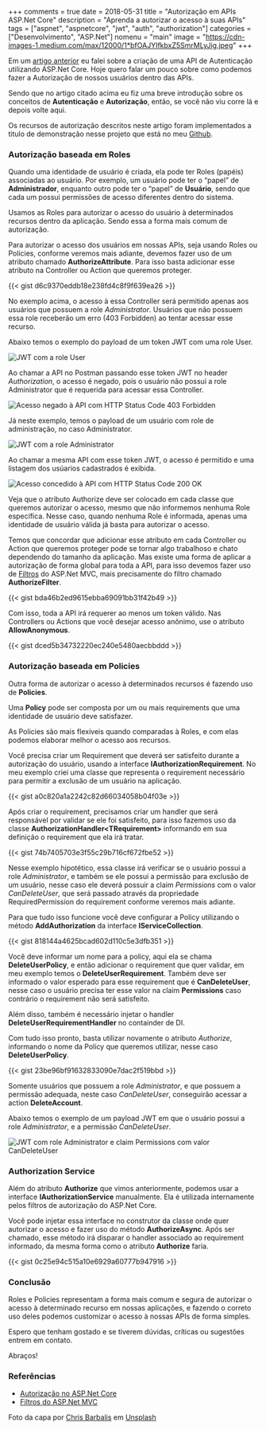 +++
comments = true
date = 2018-05-31
title = "Autorização em APIs ASP.Net Core"
description = "Aprenda a autorizar o acesso à suas APIs"
tags = ["aspnet", "aspnetcore", "jwt", "auth", "authorization"]
categories = ["Desenvolvimento", "ASP.Net"]
nomenu = "main"
image = "https://cdn-images-1.medium.com/max/12000/1*bfOAJYIfkbxZ5SmrMLyJig.jpeg"
+++



Em um [artigo anterior](https://www.wellingtonjhn.com/posts/autentica%C3%A7%C3%A3o-em-apis-asp.net-core-com-jwt) eu falei sobre a criação de uma API de Autenticação utilizando ASP.Net Core. Hoje quero falar um pouco sobre como podemos fazer a Autorização de nossos usuários dentro das APIs.

Sendo que no artigo citado acima eu fiz uma breve introdução sobre os conceitos de **Autenticação** e **Autorização**, então, se você não viu corre lá e depois volte aqui.

Os recursos de autorização descritos neste artigo foram implementados a titulo de demonstração nesse projeto que está no meu [Github](https://github.com/wellingtonjhn/DemoJwt).

### Autorização baseada em Roles

Quando uma identidade de usuário é criada, ela pode ter Roles (papéis) associadas ao usuário. Por exemplo, um usuário pode ter o “papel” de **Administrador**, enquanto outro pode ter o “papel” de **Usuário**, sendo que cada um possui permissões de acesso diferentes dentro do sistema.

Usamos as Roles para autorizar o acesso do usuário à determinados recursos dentro da aplicação. Sendo essa a forma mais comum de autorização.

Para autorizar o acesso dos usuários em nossas APIs, seja usando Roles ou Policies, conforme veremos mais adiante, devemos fazer uso de um atributo chamado **AuthorizeAttribute**. Para isso basta adicionar esse atributo na Controller ou Action que queremos proteger.

{{< gist d6c9370eddb18e238fd4c8f9f639ea26 >}} 

No exemplo acima, o acesso à essa Controller será permitido apenas aos usuários que possuem a role *Administrator*. Usuários que não possuem essa role receberão um erro (403 Forbidden) ao tentar acessar esse recurso.

Abaixo temos o exemplo do payload de um token JWT com uma role User.

![JWT com a role User](https://cdn-images-1.medium.com/max/2000/1*5cd-oFidieqQ_5HNWbN4oQ.png)

Ao chamar a API no Postman passando esse token JWT no header *Authorization*, o acesso é negado, pois o usuário não possui a role Administrator que é requerida para acessar essa Controller.

![Acesso negado à API com HTTP Status Code 403 Forbidden](https://cdn-images-1.medium.com/max/2252/1*dCi4ZmdhAea4XxRWMOBmaA.png)

Já neste exemplo, temos o payload de um usuário com role de administração, no caso Administrator.

![JWT com a role Administrator](https://cdn-images-1.medium.com/max/2000/1*6AV9lEmCkgpdUDlwrLnA_Q.png)

Ao chamar a mesma API com esse token JWT, o acesso é permitido e uma listagem dos usúarios cadastrados é exibida.

![Acesso concedido à API com HTTP Status Code 200 OK](https://cdn-images-1.medium.com/max/2232/1*HTCzVLiYyEbp4FIfgIyBzQ.png)

Veja que o atributo Authorize deve ser colocado em cada classe que queremos autorizar o acesso, mesmo que não informemos nenhuma Role específica. Nesse caso, quando nenhuma Role é informada, apenas uma identidade de usuário válida já basta para autorizar o acesso.

Temos que concordar que adicionar esse atributo em cada Controller ou Action que queremos proteger pode se tornar algo trabalhoso e chato dependendo do tamanho da aplicação. Mas existe uma forma de aplicar a autorização de forma global para toda a API, para isso devemos fazer uso de [Filtros](https://docs.microsoft.com/pt-br/aspnet/core/mvc/controllers/filters) do ASP.Net MVC, mais precisamente do filtro chamado **AuthorizeFilter**.

{{< gist bda46b2ed9615ebba69091bb31f42b49 >}} 

Com isso, toda a API irá requerer ao menos um token válido. Nas Controllers ou Actions que você desejar acesso anônimo, use o atributo **AllowAnonymous**.

{{< gist dced5b34732220ec240e5480aecbbddd >}} 

### Autorização baseada em Policies

Outra forma de autorizar o acesso à determinados recursos é fazendo uso de **Policies**.

Uma **Policy** pode ser composta por um ou mais requirements que uma identidade de usuário deve satisfazer.

As Policies são mais flexíveis quando comparadas à Roles, e com elas podemos elaborar melhor o acesso aos recursos.

Você precisa criar um Requirement que deverá ser satisfeito durante a autorização do usuário, usando a interface **IAuthorizationRequirement**. No meu exemplo criei uma classe que representa o requirement necessário para permitir a exclusão de um usuário na aplicação.

{{< gist a0c820a1a2242c82d66034058b04f03e >}} 

Após criar o requirement, precisamos criar um handler que será responsável por validar se ele foi satisfeito, para isso fazemos uso da classe **AuthorizationHandler\<TRequirement\>** informando em sua definição o requirement que ela irá tratar.

{{< gist 74b7405703e3f55c29b716cf672fbe52 >}} 

Nesse exemplo hipotético, essa classe irá verificar se o usuário possui a role *Administrator*, e também se ele possui a permissão para exclusão de um usuário, nesse caso ele deverá possuir a claim *Permissions* com o valor *CanDeleteUser*, que será passado através da propriedade RequiredPermission do requirement conforme veremos mais adiante.

Para que tudo isso funcione você deve configurar a Policy utilizando o método **AddAuthorization** da interface **IServiceCollection**.

{{< gist 818144a4625bcad602d110c5e3dfb351 >}} 

Você deve informar um nome para a policy, aqui ela se chama **DeleteUserPolicy**, e então adicionar o requirement que quer validar, em meu exemplo temos o **DeleteUserRequirement**. Também deve ser informado o valor esperado para esse requirement que é **CanDeleteUser**, nesse caso o usuário precisa ter esse valor na claim **Permissions** caso contrário o requirement não será satisfeito.

Além disso, também é necessário injetar o handler **DeleteUserRequirementHandler** no containder de DI.

Com tudo isso pronto, basta utilizar novamente o atributo *Authorize*, informando o nome da Policy que queremos utilizar, nesse caso **DeleteUserPolicy**.

{{< gist 23be96bf91632833090e7dac2f519bbd >}} 

Somente usuários que possuem a role *Administrator*, e que possuem a permissão adequada, neste caso *CanDeleteUser*, conseguirão acessar a action **DeleteAccount**.

Abaixo temos o exemplo de um payload JWT em que o usuário possui a role *Administrator*, e a permissão *CanDeleteUser*.

![JWT com role Administrator e claim Permissions com valor CanDeleteUser](https://cdn-images-1.medium.com/max/2000/1*QD5C4jPy-HIgX5CofZI8xw.png)

### Authorization Service

Além do atributo **Authorize** que vimos anteriormente, podemos usar a interface **IAuthorizationService** manualmente. Ela é utilizada internamente pelos filtros de autorização do ASP.Net Core.

Você pode injetar essa interface no construtor da classe onde quer autorizar o acesso e fazer uso do método **AuthorizeAsync**. Após ser chamado, esse método irá disparar o handler associado ao requirement informado, da mesma forma como o atributo **Authorize** faria.

{{< gist 0c25e94c515a10e6929a60777b947916 >}} 

### Conclusão

Roles e Policies representam a forma mais comum e segura de autorizar o acesso à determinado recurso em nossas aplicações, e fazendo o correto uso deles podemos customizar o acesso à nossas APIs de forma simples.

Espero que tenham gostado e se tiverem dúvidas, críticas ou sugestões entrem em contato.

Abraços!

### Referências

* [Autorização no ASP.Net Core](https://docs.microsoft.com/en-us/aspnet/core/security/authorization/?view=aspnetcore-2.1)
* [Filtros do ASP.Net MVC](https://docs.microsoft.com/pt-br/aspnet/core/mvc/controllers/filters)

Foto da capa por [Chris Barbalis](https://unsplash.com/photos/bchywV6UEbE?utm_source=unsplash&utm_medium=referral&utm_content=creditCopyText) em [Unsplash](https://unsplash.com/search/photos/lock?utm_source=unsplash&utm_medium=referral&utm_content=creditCopyText)